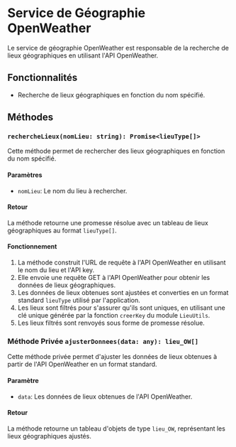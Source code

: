 # Service de Géographie OpenWeather

Le service de géographie OpenWeather est responsable de la recherche de lieux géographiques en utilisant l'API OpenWeather.

## Fonctionnalités

- Recherche de lieux géographiques en fonction du nom spécifié.

## Méthodes

### `rechercheLieux(nomLieu: string): Promise<lieuType[]>`

Cette méthode permet de rechercher des lieux géographiques en fonction du nom spécifié.

#### Paramètres

- `nomLieu`: Le nom du lieu à rechercher.

#### Retour

La méthode retourne une promesse résolue avec un tableau de lieux géographiques au format `lieuType[]`.

#### Fonctionnement

1. La méthode construit l'URL de requête à l'API OpenWeather en utilisant le nom du lieu et l'API key.
2. Elle envoie une requête GET à l'API OpenWeather pour obtenir les données de lieux géographiques.
3. Les données de lieux obtenues sont ajustées et converties en un format standard `lieuType` utilisé par l'application.
4. Les lieux sont filtrés pour s'assurer qu'ils sont uniques, en utilisant une clé unique générée par la fonction `creerKey` du module `LieuUtils`.
5. Les lieux filtrés sont renvoyés sous forme de promesse résolue.

### Méthode Privée `ajusterDonnees(data: any): lieu_OW[]`

Cette méthode privée permet d'ajuster les données de lieux obtenues à partir de l'API OpenWeather en un format standard.

#### Paramètre

- `data`: Les données de lieux obtenues de l'API OpenWeather.

#### Retour

La méthode retourne un tableau d'objets de type `lieu_OW`, représentant les lieux géographiques ajustés.

